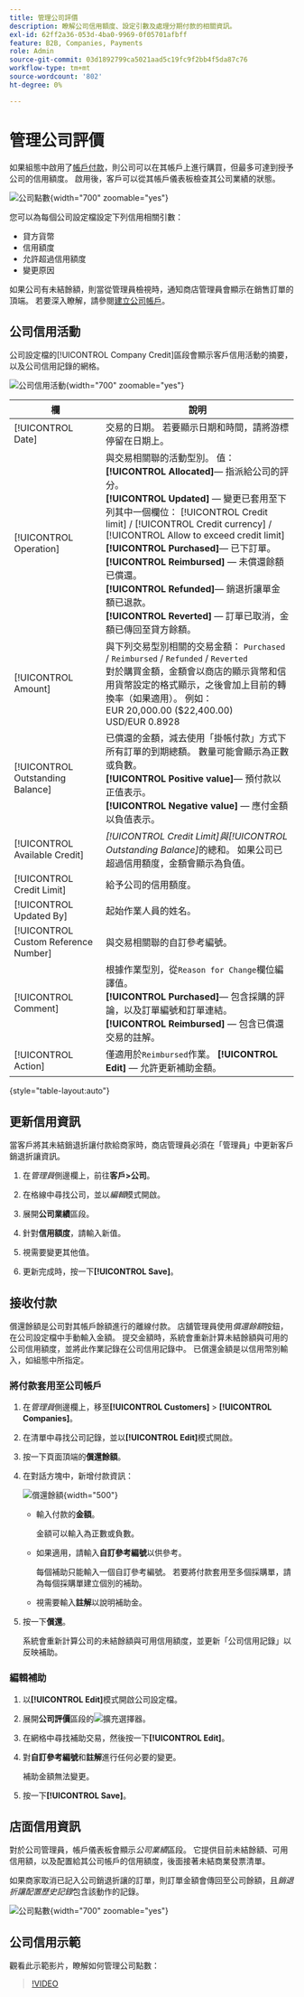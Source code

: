 ```yaml
---
title: 管理公司評價
description: 瞭解公司信用額度、設定引數及處理分期付款的相關資訊。
exl-id: 62ff2a36-053d-4ba0-9969-0f05701afbff
feature: B2B, Companies, Payments
role: Admin
source-git-commit: 03d1892799ca5021aad5c19fc9f2bb4f5da87c76
workflow-type: tm+mt
source-wordcount: '802'
ht-degree: 0%

---
```


# 管理公司評價

如果組態中啟用了[帳戶付款](../getting-started/../b2b/enable-basic-features.md#configure-payment-on-account)，則公司可以在其帳戶上進行購買，但最多可達到授予公司的信用額度。 啟用後，客戶可以從其帳戶儀表板檢查其公司業績的狀態。

![公司點數](./assets/company-create-credit-admin.png){width="700" zoomable="yes"}

您可以為每個公司設定檔設定下列信用相關引數：

- 貸方貨幣
- 信用額度
- 允許超過信用額度
- 變更原因

如果公司有未結餘額，則當從管理員檢視時，通知商店管理員會顯示在銷售訂單的頂端。 若要深入瞭解，請參閱[建立公司帳戶](account-company-create.md)。

## 公司信用活動

公司設定檔的[!UICONTROL Company Credit]區段會顯示客戶信用活動的摘要，以及公司信用記錄的網格。

![公司信用活動](./assets/company-credit-reimbursements-grid.png){width="700" zoomable="yes"}

| 欄 | 說明 |
|--- |--- |
| [!UICONTROL Date] | 交易的日期。 若要顯示日期和時間，請將游標停留在日期上。 |
| [!UICONTROL Operation] | 與交易相關聯的活動型別。 值： <br/>**[!UICONTROL Allocated]**— 指派給公司的評分。<br/>**[!UICONTROL Updated]** — 變更已套用至下列其中一個欄位： [!UICONTROL Credit limit] / [!UICONTROL Credit currency] / [!UICONTROL Allow to exceed credit limit] <br/>**[!UICONTROL Purchased]**— 已下訂單。<br/>**[!UICONTROL Reimbursed]** — 未償還餘額已償還。 <br/>**[!UICONTROL Refunded]**— 銷退折讓單金額已退款。<br/>**[!UICONTROL Reverted]** — 訂單已取消，金額已傳回至貸方餘額。 |
| [!UICONTROL Amount] | 與下列交易型別相關的交易金額： `Purchased` / `Reimbursed` / `Refunded` / `Reverted` <br/>對於購買金額，金額會以商店的顯示貨幣和信用貨幣設定的格式顯示，之後會加上目前的轉換率（如果適用）。 例如：<br/>EUR 20,000.00 ($22,400.00) <br/>USD/EUR 0.8928 |
| [!UICONTROL Outstanding Balance] | 已償還的金額，減去使用「掛帳付款」方式下所有訂單的到期總額。 數量可能會顯示為正數或負數。 <br/>**[!UICONTROL Positive value]**— 預付款以正值表示。<br/>**[!UICONTROL Negative value]** — 應付金額以負值表示。 |
| [!UICONTROL Available Credit] | _[!UICONTROL Credit Limit]_與_[!UICONTROL Outstanding Balance]_&#x200B;的總和。 如果公司已超過信用額度，金額會顯示為負值。 |
| [!UICONTROL Credit Limit] | 給予公司的信用額度。 |
| [!UICONTROL Updated By] | 起始作業人員的姓名。 |
| [!UICONTROL Custom Reference Number] | 與交易相關聯的自訂參考編號。 |
| [!UICONTROL Comment] | 根據作業型別，從`Reason for Change`欄位編譯值。 <br/>**[!UICONTROL Purchased]**— 包含採購的評論，以及訂單編號和訂單連結。<br/>**[!UICONTROL Reimbursed]** — 包含已償還交易的註解。 |
| [!UICONTROL Action] | 僅適用於`Reimbursed`作業。 **[!UICONTROL Edit]** — 允許更新補助金額。 |

{style="table-layout:auto"}

## 更新信用資訊

當客戶將其未結銷退折讓付款給商家時，商店管理員必須在「管理員」中更新客戶銷退折讓資訊。

1. 在&#x200B;_管理員_&#x200B;側邊欄上，前往&#x200B;**客戶>公司**。

1. 在格線中尋找公司，並以&#x200B;_編輯_&#x200B;模式開啟。

1. 展開&#x200B;**公司業績**&#x200B;區段。

1. 針對&#x200B;**信用額度**，請輸入新值。

1. 視需要變更其他值。

1. 更新完成時，按一下&#x200B;**[!UICONTROL Save]**。

## 接收付款

償還餘額是公司對其帳戶餘額進行的離線付款。 店舖管理員使用&#x200B;_償還餘額_&#x200B;按鈕，在公司設定檔中手動輸入金額。 提交金額時，系統會重新計算未結餘額與可用的公司信用額度，並將此作業記錄在公司信用記錄中。 已償還金額是以信用幣別輸入，如組態中所指定。

### 將付款套用至公司帳戶

1. 在&#x200B;_管理員_&#x200B;側邊欄上，移至&#x200B;**[!UICONTROL Customers]** > **[!UICONTROL Companies]**。

1. 在清單中尋找公司記錄，並以&#x200B;**[!UICONTROL Edit]**&#x200B;模式開啟。

1. 按一下頁面頂端的&#x200B;**償還餘額**。

1. 在對話方塊中，新增付款資訊：

   ![償還餘額](./assets/company-reimburse-balance.png){width="500"}

   - 輸入付款的&#x200B;**金額**。

     金額可以輸入為正數或負數。

   - 如果適用，請輸入&#x200B;**自訂參考編號**&#x200B;以供參考。

     每個補助只能輸入一個自訂參考編號。 若要將付款套用至多個採購單，請為每個採購單建立個別的補助。

   - 視需要輸入&#x200B;**註解**&#x200B;以說明補助金。

1. 按一下&#x200B;**償還**。

   系統會重新計算公司的未結餘額與可用信用額度，並更新「公司信用記錄」以反映補助。

### 編輯補助

1. 以&#x200B;**[!UICONTROL Edit]**&#x200B;模式開啟公司設定檔。

1. 展開&#x200B;**公司評價**&#x200B;區段的![擴充選擇器](../assets/icon-display-expand.png)。

1. 在網格中尋找補助交易，然後按一下&#x200B;**[!UICONTROL Edit]**。

1. 對&#x200B;**自訂參考編號**&#x200B;和&#x200B;**註解**&#x200B;進行任何必要的變更。

   補助金額無法變更。

1. 按一下&#x200B;**[!UICONTROL Save]**。

## 店面信用資訊

對於公司管理員，帳戶儀表板會顯示&#x200B;_公司業績_&#x200B;區段。 它提供目前未結餘額、可用信用額，以及配置給其公司帳戶的信用額度，後面接著未結商業發票清單。

如果商家取消已記入公司銷退折讓的訂單，則訂單金額會傳回至公司餘額，且&#x200B;_銷退折讓配置歷史記錄_&#x200B;包含該動作的記錄。

![公司點數](./assets/company-credit.png){width="700" zoomable="yes"}

## 公司信用示範

觀看此示範影片，瞭解如何管理公司點數：

>[!VIDEO](https://video.tv.adobe.com/v/344445?quality=12)

